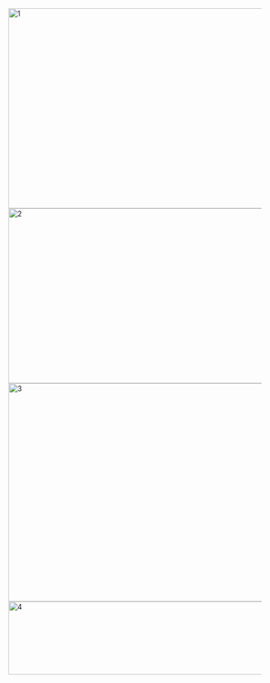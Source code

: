 <img width="833" height="397" alt="1" src="https://github.com/user-attachments/assets/6e056fba-e86d-44c3-8d0a-2d5a661fd030" />
<img width="829" height="347" alt="2" src="https://github.com/user-attachments/assets/b4858fbc-e70a-4033-898d-5cd17d547de3" />
<img width="818" height="433" alt="3" src="https://github.com/user-attachments/assets/39ebda88-2e50-440d-ad55-7b36c050a16b" />
<img width="833" height="145" alt="4" src="https://github.com/user-attachments/assets/5b05925d-d0c6-4e4c-897a-5eb712d7b408" />
